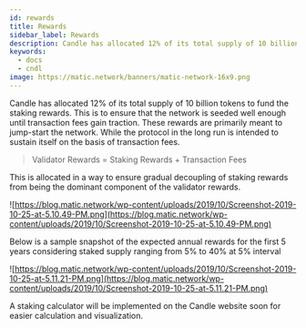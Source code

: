 ```yaml
---
id: rewards
title: Rewards
sidebar_label: Rewards
description: Candle has allocated 12% of its total supply of 10 billion tokens to fund the staking rewards. This is to ensure that the network is seeded well enough until transaction fees gain traction.
keywords:
  - docs
  - cndl
image: https://matic.network/banners/matic-network-16x9.png 
---
```


Candle has allocated 12% of its total supply of 10 billion tokens to fund the staking rewards. This is to ensure that the network is seeded well enough until transaction fees gain traction. These rewards are primarily meant to jump-start the network. While the protocol in the long run is intended to sustain itself on the basis of transaction fees.

> Validator Rewards = Staking Rewards + Transaction Fees

This is allocated in a way to ensure gradual decoupling of staking rewards from being the dominant component of the validator rewards.

![https://blog.matic.network/wp-content/uploads/2019/10/Screenshot-2019-10-25-at-5.10.49-PM.png](https://blog.matic.network/wp-content/uploads/2019/10/Screenshot-2019-10-25-at-5.10.49-PM.png)

Below is a sample snapshot of the expected annual rewards for the first 5 years considering staked supply ranging from 5% to 40% at 5% interval

![https://blog.matic.network/wp-content/uploads/2019/10/Screenshot-2019-10-25-at-5.11.21-PM.png](https://blog.matic.network/wp-content/uploads/2019/10/Screenshot-2019-10-25-at-5.11.21-PM.png)

A staking calculator will be implemented on the Candle website soon for easier calculation and visualization.